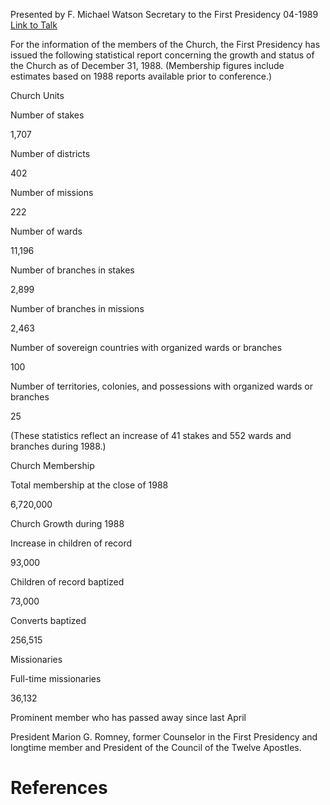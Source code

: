 Presented by F. Michael Watson
Secretary to the First Presidency
04-1989
[Link to Talk](https://www.churchofjesuschrist.org/study/general-conference/1989/04/statistical-report-1988?lang=eng)

For the information of the members of the Church, the First Presidency has issued the following statistical report concerning the growth and status of the Church as of December 31, 1988. (Membership figures include estimates based on 1988 reports available prior to conference.)





Church Units





Number of stakes



1,707



Number of districts



402



Number of missions



222



Number of wards



11,196



Number of branches in stakes



2,899



Number of branches in missions



2,463



Number of sovereign countries with organized wards or branches



100



Number of territories, colonies, and possessions with organized wards or branches



25



(These statistics reflect an increase of 41 stakes and 552 wards and branches during 1988.)







Church Membership





Total membership at the close of 1988



6,720,000









Church Growth during 1988





Increase in children of record



93,000



Children of record baptized



73,000



Converts baptized



256,515









Missionaries





Full-time missionaries



36,132









Prominent member who has passed away since last April



President Marion G. Romney, former Counselor in the First Presidency and longtime member and President of the Council of the Twelve Apostles.

# References
